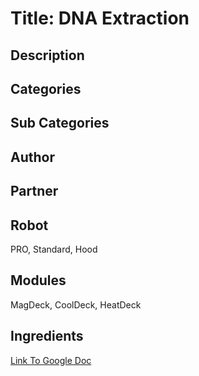 # Title:  DNA Extraction

## Description

## Categories

## Sub Categories

## Author

## Partner

## Robot
PRO, Standard, Hood

## Modules
MagDeck, CoolDeck, HeatDeck

## Ingredients

[Link To Google Doc](https://docs.google.com/presentation/d/1T90uIaz3ci-UPK3x-OkrLX0x0_hDDQClusc5U2qAYWs/edit#slide=id.p7)